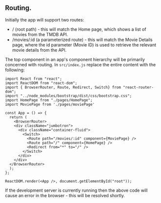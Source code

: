 ## Routing.

Initially the app will support two routes:

+ / (root path) - this will match the Home page, which shows a list of movies from the TMDB API.
+ /movies/:id (a parameterized route) - this will match the Movie Details page, where the id parameter (Movie ID) is used to retrieve the relevant movie details from the API.

The top component in an app's component hierarchy will be primarily concerned with routing. In `src/index.js` replace the entire content with the following:
~~~
import React from "react";
import ReactDOM from "react-dom";
import { BrowserRouter, Route, Redirect, Switch} from "react-router-dom";
import "../node_modules/bootstrap/dist/css/bootstrap.css";
import HomePage from "./pages/HomePage";
import MoviePage from './pages/moviePage'

const App = () => {
  return (
    <BrowserRouter>
    <div className="jumbotron">
      <div className="container-fluid">
        <Switch>
          <Route path="/movies/:id" component={MoviePage} />
          <Route path="/" component={HomePage} />
          <Redirect from="*" to="/" />
        </Switch>
      </div>
    </div>
  </BrowserRouter>
  );
};

ReactDOM.render(<App />, document.getElementById("root"));
~~~

If the development server is currently running then the above code will cause an error in the browser - this will be resolved shortly.

